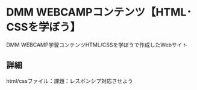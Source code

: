 # DMM WEBCAMPコンテンツ【HTML･CSSを学ぼう】
DMM WEBCAMP学習コンテンツHTML/CSSを学ぼうで作成したWebサイト

## 詳細
html/cssファイル：課題：レスポンシブ対応させよう
